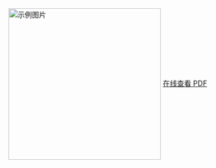 <img src="./image.jpg" alt="示例图片" width="300" align="center" />
<a href="./resume.pdf" target="_blank">在线查看 PDF</a>